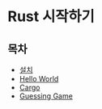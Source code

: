 # Rust 시작하기

## 목차

- [설치](https://github.com/hyesungoh/learningWhatIWant/tree/master/Rust/0_%EC%84%A4%EC%B9%98)
- [Hello World](https://github.com/hyesungoh/learningWhatIWant/tree/master/Rust/1_Hello_World)
- [Cargo](https://github.com/hyesungoh/learningWhatIWant/tree/master/Rust/2_Cargo)
- [Guessing Game](https://github.com/hyesungoh/learningWhatIWant/tree/master/Rust/3_Guessing_Game)
